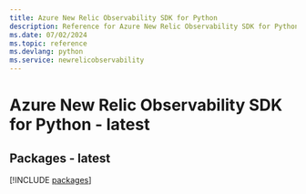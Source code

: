 ```yaml
---
title: Azure New Relic Observability SDK for Python
description: Reference for Azure New Relic Observability SDK for Python
ms.date: 07/02/2024
ms.topic: reference
ms.devlang: python
ms.service: newrelicobservability
---
```

# Azure New Relic Observability SDK for Python - latest
## Packages - latest
[!INCLUDE [packages](new-relic-observability-index.md)]